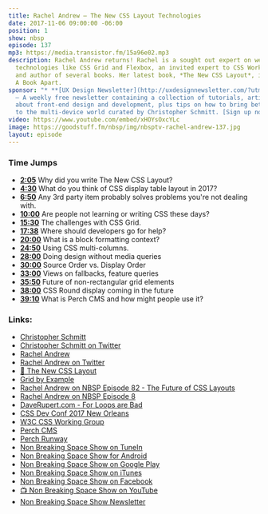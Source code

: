 ```yaml
---
title: Rachel Andrew — The New CSS Layout Technologies
date: 2017-11-06 09:00:00 -06:00
position: 1
show: nbsp
episode: 137
mp3: https://media.transistor.fm/15a96e02.mp3
description: Rachel Andrew returns! Rachel is a sought out expert on web design layout
  technologies like CSS Grid and Flexbox, an invited expert to CSS Working Group,
  and author of several books. Her latest book, *The New CSS Layout*, is out now from
  A Book Apart.
sponsor: "* **[UX Design Newsletter](http://uxdesignnewsletter.com/?utm_source=nbsptv137&utm_medium=podcast&utm_campaign=uxdesignnewsletter)**
  — A weekly free newsletter containing a collection of tutorials, articles, and videos
  about front-end design and development, plus tips on how to bring better engagement
  to the multi-device world curated by Christopher Schmitt. [Sign up now!](http://uxdesignnewsletter.com/?utm_source=nbsptv137&utm_medium=podcast&utm_campaign=uxdesignnewsletter)"
video: https://www.youtube.com/embed/xHOYsOxcYLc
image: https://goodstuff.fm/nbsp/img/nbsptv-rachel-andrew-137.jpg
layout: episode
---
```


### Time Jumps


* **[2:05](https://goodstuff.fm/nbsp/137#t=2:05)** Why did you write The New CSS Layout?
* **[4:30](https://goodstuff.fm/nbsp/137#t=4:30)** What do you think of CSS display table layout in 2017?
* **[6:50](https://goodstuff.fm/nbsp/137#t=6:50)** Any 3rd party item probably solves problems you're not dealing with.
* **[10:00](https://goodstuff.fm/nbsp/137#t=10:00)** Are people not learning or writing CSS these days?
* **[15:30](https://goodstuff.fm/nbsp/137#t=15:30)** The challenges with CSS Grid.
* **[17:38](https://goodstuff.fm/nbsp/137#t=17:38)** Where should developers go for help?
* **[20:00](https://goodstuff.fm/nbsp/137#t=20:00)** What is a block formatting context?
* **[24:50](https://goodstuff.fm/nbsp/137#t=24:50)** Using CSS multi-columns.
* **[28:00](https://goodstuff.fm/nbsp/137#t=28:00)** Doing design without media queries
* **[30:00](https://goodstuff.fm/nbsp/137#t=30:00)** Source Order vs. Display Order
* **[33:00](https://goodstuff.fm/nbsp/137#t=33:00)** Views on fallbacks, feature queries
* **[35:50](https://goodstuff.fm/nbsp/137#t=35:50)** Future of non-rectangular grid elements
* **[38:00](https://goodstuff.fm/nbsp/137#t=38:00)** CSS Round display coming in the future
* **[39:10](https://goodstuff.fm/nbsp/137#t=39:10)** What is Perch CMS and how might people use it?


### Links:

* [Christopher Schmitt](http://Christopher.org)
* [Christopher Schmitt on Twitter](https://twitter.com/teleject)
* [Rachel Andrew](https://rachelandrew.co.uk/)
* [Rachel Andrew on Twitter](https://twitter.com/rachelandrew)
* [📘 The New CSS Layout](https://abookapart.com/products/the-new-css-layout)
* [Grid by Example](https://gridbyexample.com/)
* [Rachel Andrew on NBSP Episode 82 - The Future of CSS Layouts](https://goodstuff.fm/nbsp/82)
* [Rachel Andrew on NBSP Episode 8](https://goodstuff.fm/nbsp/8)
* [DaveRupert.com - For Loops are Bad](https://daverupert.com/2017/10/for-of-loops-are-bad/)
* [CSS Dev Conf 2017 New Orleans](http://2017.cssdevconf.com)
* [W3C CSS Working Group](https://www.w3.org/Style/CSS/members.en.php3)
* [Perch CMS](https://grabaperch.com)
* [Perch Runway](https://perchrunway.com)
* [Non Breaking Space Show on TuneIn](http://tunein.com/radio/Non-Breaking-Space-Show-p885155/)
* [Non Breaking Space Show for Android](http://subscribeonandroid.com/feeds.goodstuff.fm/nbsp)
* [Non Breaking Space Show on Google Play](https://playmusic.app.goo.gl/?ibi=com.google.PlayMusic&isi=691797987&ius=googleplaymusic&link=https://play.google.com/music/m/Iw5ik6iwalo5vmda5rqyrotdney?t%3DNon_Breaking_Space_Show%26pcampaignid%3DMKT-na-all-co-pr-mu-pod-16)
* [Non Breaking Space Show on iTunes](https://itunes.apple.com/ca/podcast/non-breaking-space-show/id507162981?mt=2&ign-mpt=uo%3D4)
* [Non Breaking Space Show on Facebook](https://www.facebook.com/nbsptv)
* [📺 Non Breaking Space Show on YouTube](https://www.youtube.com/channel/UC--mqA75V3CM8hxId0l7e_g?sub_confirmation=1)
* [Non Breaking Space Show Newsletter](http://newsletter.nonbreakingspace.tv/)
